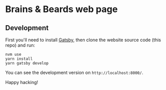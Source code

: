 # Brains & Beards web page

## Development

First you'll need to install [Gatsby](http://gatsbyjs.org/), then clone the website source code (this repo) and run:

```
nvm use
yarn install
yarn gatsby develop
```

You can see the development version on `http://localhost:8000/`.

Happy hacking!
